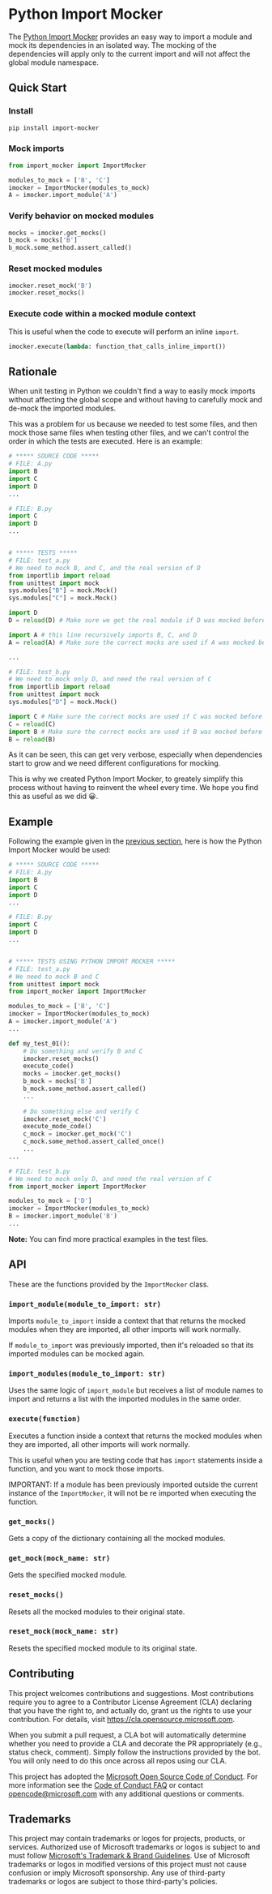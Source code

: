 # Python Import Mocker

The [Python Import Mocker](https://pypi.org/project/import-mocker/) provides an
easy way to import a module and mock its dependencies in an isolated way.
The mocking of the dependencies will apply only to the current import and will
not affect the global module namespace.

## Quick Start

### Install

```bash
pip install import-mocker
```

### Mock imports

```py
from import_mocker import ImportMocker

modules_to_mock = ['B', 'C']
imocker = ImportMocker(modules_to_mock)
A = imocker.import_module('A')
```

### Verify behavior on mocked modules

```py
mocks = imocker.get_mocks()
b_mock = mocks['B']
b_mock.some_method.assert_called()
```

### Reset mocked modules

```py
imocker.reset_mock('B')
imocker.reset_mocks()
```

### Execute code within a mocked module context

This is useful when the code to execute will perform an inline `import`.

```py
imocker.execute(lambda: function_that_calls_inline_import())
```

## Rationale

When unit testing in Python we couldn't find a way to easily mock imports
without affecting the global scope and without having to carefully mock and
de-mock the imported modules.

This was a problem for us because we needed to test some files, and then mock
those same files when testing other files, and we can't control the order in
which the tests are executed. Here is an example:

```py
# ***** SOURCE CODE *****
# FILE: A.py
import B
import C
import D
...

# FILE: B.py
import C
import D
...


# ***** TESTS *****
# FILE: test_a.py
# We need to mock B, and C, and the real version of D
from importlib import reload
from unittest import mock
sys.modules["B"] = mock.Mock()
sys.modules["C"] = mock.Mock()

import D
D = reload(D) # Make sure we get the real module if D was mocked before

import A # this line recursively imports B, C, and D
A = reload(A) # Make sure the correct mocks are used if A was mocked before

...

# FILE: test_b.py
# We need to mock only D, and need the real version of C
from importlib import reload
from unittest import mock
sys.modules["D"] = mock.Mock()

import C # Make sure the correct mocks are used if C was mocked before
C = reload(C)
import B # Make sure the correct mocks are used if B was mocked before
B = reload(B)

```

As it can be seen, this can get very verbose, especially when dependencies start
to grow and we need different configurations for mocking.

This is why we created Python Import Mocker, to greately simplify this process
without having to reinvent the wheel every time. We hope you find this as useful
as we did 😀.

## Example

Following the example given in the [previous section](#Rationale),
here is how the Python Import Mocker would be used:

```py
# ***** SOURCE CODE *****
# FILE: A.py
import B
import C
import D
...

# FILE: B.py
import C
import D
...


# ***** TESTS USING PYTHON IMPORT MOCKER *****
# FILE: test_a.py
# We need to mock B and C
from unittest import mock
from import_mocker import ImportMocker

modules_to_mock = ['B', 'C']
imocker = ImportMocker(modules_to_mock)
A = imocker.import_module('A')
...

def my_test_01():
    # Do something and verify B and C
    imocker.reset_mocks()
    execute_code()
    mocks = imocker.get_mocks()
    b_mock = mocks['B']
    b_mock.some_method.assert_called()
    ...
    
    # Do something else and verify C
    imocker.reset_mock('C')
    execute_mode_code()
    c_mock = imocker.get_mock('C')
    c_mock.some_method.assert_called_once()
    ...
...

# FILE: test_b.py
# We need to mock only D, and need the real version of C
from import_mocker import ImportMocker

modules_to_mock = ['D']
imocker = ImportMocker(modules_to_mock)
B = imocker.import_module('B')
...

```

**Note:** You can find more practical examples in the test files.

## API

These are the functions provided by the `ImportMocker` class.

### `import_module(module_to_import: str)`

Imports `module_to_import` inside a context that that returns the mocked modules
when they are imported, all other imports will work normally.

If `module_to_import` was previously imported, then it's reloaded so that its
imported modules can be mocked again.

### `import_modules(module_to_import: str)`

Uses the same logic of `import_module` but receives a list of module names to
import and returns a list with the imported modules in the same order.

### `execute(function)`

Executes a function inside a context that returns the mocked modules when they
are imported, all other imports will work normally.

This is useful when you are testing code that has `import` statements inside
a function, and you want to mock those imports.

IMPORTANT: If a module has been previously imported outside the current instance
of the `ImportMocker`, it will not be re imported when executing the function.

### `get_mocks()`

Gets a copy of the dictionary containing all the mocked modules.

### `get_mock(mock_name: str)`

Gets the specified mocked module.

### `reset_mocks()`

Resets all the mocked modules to their original state.

### `reset_mock(mock_name: str)`

Resets the specified mocked module to its original state.

## Contributing

This project welcomes contributions and suggestions.  Most contributions require you to agree to a
Contributor License Agreement (CLA) declaring that you have the right to, and actually do, grant us
the rights to use your contribution. For details, visit <https://cla.opensource.microsoft.com>.

When you submit a pull request, a CLA bot will automatically determine whether you need to provide
a CLA and decorate the PR appropriately (e.g., status check, comment). Simply follow the instructions
provided by the bot. You will only need to do this once across all repos using our CLA.

This project has adopted the [Microsoft Open Source Code of Conduct](https://opensource.microsoft.com/codeofconduct/).
For more information see the [Code of Conduct FAQ](https://opensource.microsoft.com/codeofconduct/faq/) or
contact [opencode@microsoft.com](mailto:opencode@microsoft.com) with any additional questions or comments.

## Trademarks

This project may contain trademarks or logos for projects, products, or services. Authorized use of Microsoft
trademarks or logos is subject to and must follow
[Microsoft's Trademark & Brand Guidelines](https://www.microsoft.com/en-us/legal/intellectualproperty/trademarks/usage/general).
Use of Microsoft trademarks or logos in modified versions of this project must not cause confusion or imply Microsoft sponsorship.
Any use of third-party trademarks or logos are subject to those third-party's policies.
